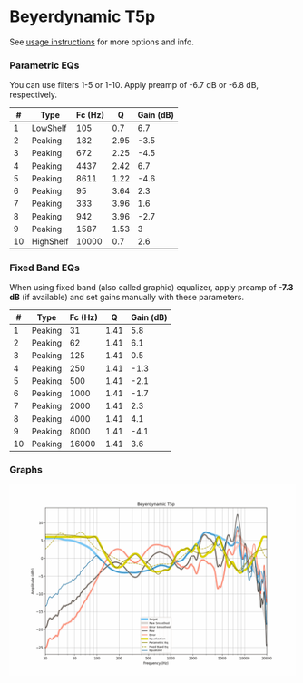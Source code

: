 # Beyerdynamic T5p
See [usage instructions](https://github.com/jaakkopasanen/AutoEq#usage) for more options and info.

### Parametric EQs
You can use filters 1-5 or 1-10. Apply preamp of -6.7 dB or -6.8 dB, respectively.

|   # | Type      |   Fc (Hz) |    Q |   Gain (dB) |
|-----|-----------|-----------|------|-------------|
|   1 | LowShelf  |       105 | 0.7  |         6.7 |
|   2 | Peaking   |       182 | 2.95 |        -3.5 |
|   3 | Peaking   |       672 | 2.25 |        -4.5 |
|   4 | Peaking   |      4437 | 2.42 |         6.7 |
|   5 | Peaking   |      8611 | 1.22 |        -4.6 |
|   6 | Peaking   |        95 | 3.64 |         2.3 |
|   7 | Peaking   |       333 | 3.96 |         1.6 |
|   8 | Peaking   |       942 | 3.96 |        -2.7 |
|   9 | Peaking   |      1587 | 1.53 |         3   |
|  10 | HighShelf |     10000 | 0.7  |         2.6 |

### Fixed Band EQs
When using fixed band (also called graphic) equalizer, apply preamp of **-7.3 dB** (if available) and set gains manually with these parameters.

|   # | Type    |   Fc (Hz) |    Q |   Gain (dB) |
|-----|---------|-----------|------|-------------|
|   1 | Peaking |        31 | 1.41 |         5.8 |
|   2 | Peaking |        62 | 1.41 |         6.1 |
|   3 | Peaking |       125 | 1.41 |         0.5 |
|   4 | Peaking |       250 | 1.41 |        -1.3 |
|   5 | Peaking |       500 | 1.41 |        -2.1 |
|   6 | Peaking |      1000 | 1.41 |        -1.7 |
|   7 | Peaking |      2000 | 1.41 |         2.3 |
|   8 | Peaking |      4000 | 1.41 |         4.1 |
|   9 | Peaking |      8000 | 1.41 |        -4.1 |
|  10 | Peaking |     16000 | 1.41 |         3.6 |

### Graphs
![](./Beyerdynamic%20T5p.png)
